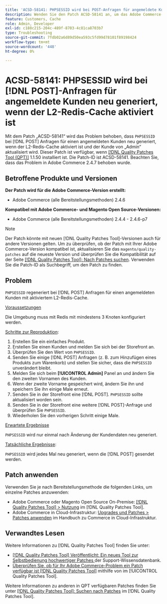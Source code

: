 ```yaml
---
title: 'ACSD-58141: PHPSESSID wird bei POST-Anfragen für angemeldete Kunden mit aktiviertem L2-Redis-Cache neu generiert'
description: Wenden Sie den Patch ACSD-58141 an, um das Adobe Commerce-Problem zu beheben, bei dem „PHPSESSID“ bei POST-Anfragen im Storefront-Bereich für einen angemeldeten Kunden mit aktiviertem L2-Redis-Cache neu generiert und der Kunde von „Admin“ aktualisiert wird.
feature: Customers, Cache
role: Admin, Developer
exl-id: c188c215-204c-489f-8703-4c81ca8703b7
type: Troubleshooting
source-git-commit: 7fdb02a6d89d50ea593c5fd99d78101f89198424
workflow-type: tm+mt
source-wordcount: '448'
ht-degree: 0%

---
```


# ACSD-58141: PHPSESSID wird bei [!DNL POST]-Anfragen für angemeldete Kunden neu generiert, wenn der L2-Redis-Cache aktiviert ist

Mit dem Patch „ACSD-58141“ wird das Problem behoben, dass `PHPSESSID` bei [!DNL POST] Anfragen für einen angemeldeten Kunden neu generiert, wenn der L2-Redis-Cache aktiviert ist und der Kunde von „Admin“ aktualisiert wird. Dieser Patch ist verfügbar, wenn [[!DNL Quality Patches Tool (QPT)]](https://experienceleague.adobe.com/en/docs/commerce-operations/tools/quality-patches-tool/quality-patches-tool-to-self-serve-quality-patches) 1.1.50 installiert ist. Die Patch-ID ist ACSD-58141. Beachten Sie, dass das Problem in Adobe Commerce 2.4.7 behoben wurde.

## Betroffene Produkte und Versionen

**Der Patch wird für die Adobe Commerce-Version erstellt:**

* Adobe Commerce (alle Bereitstellungsmethoden) 2.4.6

**Kompatibel mit Adobe Commerce- und Magento Open Source-Versionen:**

* Adobe Commerce (alle Bereitstellungsmethoden) 2.4.4 - 2.4.6-p7

>[!NOTE]
>
>Der Patch könnte mit neuen [!DNL Quality Patches Tool]-Versionen auch für andere Versionen gelten. Um zu überprüfen, ob der Patch mit Ihrer Adobe Commerce-Version kompatibel ist, aktualisieren Sie das `magento/quality-patches` auf die neueste Version und überprüfen Sie die Kompatibilität auf der Seite [[!DNL Quality Patches Tool]: Nach Patches suchen](https://experienceleague.adobe.com/tools/commerce-quality-patches/index.html). Verwenden Sie die Patch-ID als Suchbegriff, um den Patch zu finden.

## Problem

`PHPSESSID` regeneriert bei [!DNL POST] Anfragen für einen angemeldeten Kunden mit aktiviertem L2-Redis-Cache.

<u>Voraussetzungen</u>

Die Umgebung muss mit Redis mit mindestens 3 Knoten konfiguriert werden.

<u>Schritte zur Reproduktion</u>:

1. Erstellen Sie ein einfaches Produkt.
1. Erstellen Sie einen Kunden und melden Sie sich bei der Storefront an.
1. Überprüfen Sie den Wert von `PHPSESSID`.
1. Senden Sie einige [!DNL POST] Anfragen (z. B. zum Hinzufügen eines Produkts zum Warenkorb) und stellen Sie sicher, dass die `PHPSESSID` unverändert bleibt.
1. Melden Sie sich beim **[!UICONTROL Admin]** Panel an und ändern Sie den zweiten Vornamen des Kunden.
1. Wenn der zweite Vorname gespeichert wird, ändern Sie ihn und speichern Sie ihn einige Male erneut.
1. Senden Sie in der Storefront eine [!DNL POST]. `PHPSESSID` sollte aktualisiert worden sein.
1. Senden Sie in der Storefront eine weitere [!DNL POST]-Anfrage und überprüfen Sie `PHPSESSID`.
1. Wiederholen Sie den vorherigen Schritt einige Male.

<u>Erwartete Ergebnisse</u>

`PHPSESSID` wird nur einmal nach Änderung der Kundendaten neu generiert.

<u>Tatsächliche Ergebnisse</u>:

`PHPSESSID` wird jedes Mal neu generiert, wenn die [!DNL POST] gesendet werden.

## Patch anwenden

Verwenden Sie je nach Bereitstellungsmethode die folgenden Links, um einzelne Patches anzuwenden:

* Adobe Commerce oder Magento Open Source On-Premise: [[!DNL Quality Patches Tool] > Nutzung](/help/tools/quality-patches-tool/usage.md) im [!DNL Quality Patches Tool].
* Adobe Commerce in Cloud-Infrastruktur: [Upgrades und Patches > Patches anwenden](https://experienceleague.adobe.com/docs/commerce-cloud-service/user-guide/develop/upgrade/apply-patches.html) im Handbuch zu Commerce in Cloud-Infrastruktur.

## Verwandtes Lesen

Weitere Informationen zu [!DNL Quality Patches Tool] finden Sie unter:

* [[!DNL Quality Patches Tool] Veröffentlicht: Ein neues Tool zur Selbstbedienung hochwertiger Patches ](https://experienceleague.adobe.com/en/docs/commerce-operations/tools/quality-patches-tool/quality-patches-tool-to-self-serve-quality-patches) der Support-Wissensdatenbank.
* [Überprüfen Sie, ob für Ihr Adobe Commerce-Problem ein Patch verfügbar ist [!DNL Quality Patches Tool]](/help/tools/quality-patches-tool/patches-available-in-qpt/check-patch-for-magento-issue-with-magento-quality-patches.md) mithilfe von im [!UICONTROL Quality Patches Tool].


Weitere Informationen zu anderen in QPT verfügbaren Patches finden Sie unter [[!DNL Quality Patches Tool]: Suchen nach Patches](https://experienceleague.adobe.com/tools/commerce-quality-patches/index.html) im [!DNL Quality Patches Tool].
